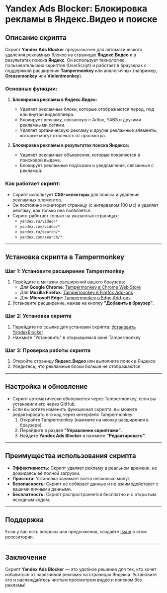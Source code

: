 # **Yandex Ads Blocker: Блокировка рекламы в Яндекс.Видео и поиске**

## **Описание скрипта**

Скрипт **Yandex Ads Blocker** предназначен для автоматического удаления рекламных блоков на страницах **Яндекс.Видео** и в результатах поиска **Яндекс**. Он использует технологию пользовательских скриптов (UserScript) и работает в браузерах с поддержкой расширения **Tampermonkey** или аналогичных (например, **Greasemonkey** или **Violentmonkey**).

### **Основные функции:**
1. **Блокировка рекламы в Яндекс.Видео:**
   - Удаляет рекламные блоки, которые отображаются перед, под или внутри видеоплеера.
   - Блокирует рекламу, связанную с Adfox, YABS и другими рекламными сетями.
   - Удаляет органическую рекламу и другие рекламные элементы, которые могут отвлекать от просмотра.

2. **Блокировка рекламы в результатах поиска Яндекса:**
   - Удаляет рекламные объявления, которые появляются в поисковой выдаче.
   - Блокирует рекламные подсказки и уведомления, связанные с рекламой.

### **Как работает скрипт:**
- Скрипт использует **CSS-селекторы** для поиска и удаления рекламных элементов.
- Он постоянно мониторит страницу (с интервалом 100 мс) и удаляет рекламу, как только она появляется.
- Скрипт работает только на указанных страницах:
  - `yandex.ru/video/*`
  - `yandex.com/video/*`
  - `yandex.ru/search/*`
  - `yandex.com/search/*`

---

## **Установка скрипта в Tampermonkey**

### **Шаг 1: Установите расширение Tampermonkey**
1. Перейдите в магазин расширений вашего браузера:
   - Для **Google Chrome**: [Tampermonkey в Chrome Web Store](https://chrome.google.com/webstore/detail/tampermonkey/dhdgffkkebhmkfjojejmpbldmpobfkfo)
   - Для **Mozilla Firefox**: [Tampermonkey в Firefox Add-ons](https://addons.mozilla.org/ru/firefox/addon/tampermonkey/)
   - Для **Microsoft Edge**: [Tampermonkey в Edge Add-ons](https://microsoftedge.microsoft.com/addons/detail/tampermonkey/dhdgffkkebhmkfjojejmpbldmpobfkfo)
2. Установите расширение, нажав на кнопку **"Добавить в браузер"**.

### **Шаг 2: Установка скрипта**
1. Перейдите по ссылке для установки скрипта: [Установить YandexBlocker](https://github.com/Danillchen/YandexBlocker/raw/main/yandexblocker.user.js)
2. Нажмите "Установить" в открывшемся окне Tampermonkey

### **Шаг 3: Проверка работы скрипта**
1. Откройте страницу **Яндекс.Видео** или выполните поиск в Яндексе
2. Убедитесь, что рекламные блоки больше не отображаются

---

## **Настройка и обновление**
- Скрипт автоматически обновляется через Tampermonkey, если вы установили его через GitHub.
- Если вы хотите изменить функционал скрипта, вы можете редактировать его код через интерфейс Tampermonkey:
  1. Откройте Tampermonkey (нажмите на иконку расширения в браузере).
  2. Перейдите в раздел **"Управление скриптами"**.
  3. Найдите **Yandex Ads Blocker** и нажмите **"Редактировать"**.

---

## **Преимущества использования скрипта**
- **Эффективность:** Скрипт удаляет рекламу в реальном времени, не дожидаясь её полной загрузки.
- **Простота:** Установка занимает всего несколько минут.
- **Безопасность:** Скрипт не собирает данные и не взаимодействует с вашими личными данными.
- **Бесплатность:** Скрипт распространяется бесплатно и с открытым исходным кодом.

---

## Поддержка
Если у вас есть вопросы или предложения, создайте [Issue](https://github.com/Danillchen/YandexBlocker/issues) в этом репозитории.

---

## **Заключение**
Скрипт **Yandex Ads Blocker** — это удобное решение для тех, кто хочет избавиться от навязчивой рекламы на страницах Яндекса. Установите его и наслаждайтесь чистым просмотром видео и поиском без рекламы!
